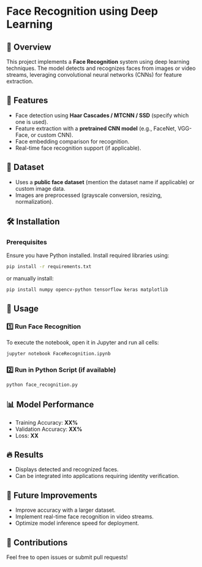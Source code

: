 # Face Recognition using Deep Learning  

## 📌 Overview  
This project implements a **Face Recognition** system using deep learning techniques. The model detects and recognizes faces from images or video streams, leveraging convolutional neural networks (CNNs) for feature extraction.  

## 🚀 Features  
- Face detection using **Haar Cascades / MTCNN / SSD** (specify which one is used).  
- Feature extraction with a **pretrained CNN model** (e.g., FaceNet, VGG-Face, or custom CNN).  
- Face embedding comparison for recognition.  
- Real-time face recognition support (if applicable).  

## 📂 Dataset  
- Uses a **public face dataset** (mention the dataset name if applicable) or custom image data.  
- Images are preprocessed (grayscale conversion, resizing, normalization).  

## 🛠️ Installation  
### Prerequisites  
Ensure you have Python installed. Install required libraries using:  
```bash
pip install -r requirements.txt
```  
or manually install:  
```bash
pip install numpy opencv-python tensorflow keras matplotlib
```  

## 🏃 Usage  
### 1️⃣ Run Face Recognition  
To execute the notebook, open it in Jupyter and run all cells:  
```bash
jupyter notebook FaceRecognition.ipynb
```  

### 2️⃣ Run in Python Script (if available)  
```bash
python face_recognition.py
```  

## 📊 Model Performance  
- Training Accuracy: **XX%**  
- Validation Accuracy: **XX%**  
- Loss: **XX**  

## 🔥 Results  
- Displays detected and recognized faces.  
- Can be integrated into applications requiring identity verification.  

## 📜 Future Improvements  
- Improve accuracy with a larger dataset.  
- Implement real-time face recognition in video streams.  
- Optimize model inference speed for deployment.  

## 🤝 Contributions  
Feel free to open issues or submit pull requests!  
